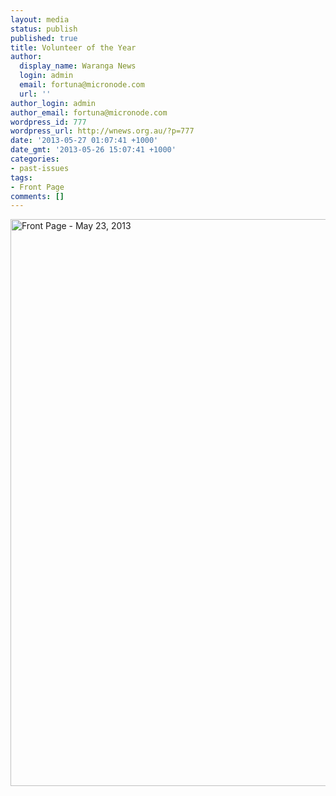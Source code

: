 ```yaml
---
layout: media
status: publish
published: true
title: Volunteer of the Year
author:
  display_name: Waranga News
  login: admin
  email: fortuna@micronode.com
  url: ''
author_login: admin
author_email: fortuna@micronode.com
wordpress_id: 777
wordpress_url: http://wnews.org.au/?p=777
date: '2013-05-27 01:07:41 +1000'
date_gmt: '2013-05-26 15:07:41 +1000'
categories:
- past-issues
tags:
- Front Page
comments: []
---
```


<a href="{{ site.url }}/images/2013/05/frontpage-20130523.pdf"><img class="alignnone size-full wp-image-770" alt="Front Page - May 23, 2013" src="{{ site.url }}/images/2013/05/frontpage-20130523.png" width="624" height="907" /></a>
